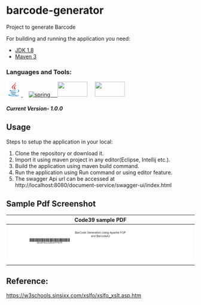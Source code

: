 # barcode-generator

Project to generate Barcode

For building and running the application you need:

- [JDK 1.8](http://www.oracle.com/technetwork/java/javase/downloads/jdk8-downloads-2133151.html)
- [Maven 3](https://maven.apache.org)

<h3 align="left">Languages and Tools:</h3>
<p align="left">    
   <a href="https://www.java.com" target="_blank" rel="noreferrer"> <img src="https://raw.githubusercontent.com/devicons/devicon/master/icons/java/java-original.svg" alt="java" width="40" height="40"/> </a> &nbsp;&nbsp;&nbsp;
   <a href="https://spring.io/" target="_blank" rel="noreferrer"> 
   <img src="https://www.vectorlogo.zone/logos/springio/springio-icon.svg" alt="spring" width="40" height="40"/> &nbsp;&nbsp;&nbsp;
   </a> 
    <a href="http://barcode4j.sourceforge.net/" target="_blank" rel="noreferrer" ><img src="http://barcode4j.sourceforge.net/resources/images/barcode4j-logo.gif" width="80" height="40"/></a>&nbsp;&nbsp;&nbsp;&nbsp;
    <a href="https://xmlgraphics.apache.org/fop/1.1/graphics.html" target="_blank" rel="noreferrer" ><img src="https://xmlgraphics.apache.org/images/apache-fop-logo.jpg" width="80" height="40"/></a>&nbsp;&nbsp;&nbsp;&nbsp;

  
</p>

##### Current Version- 1.0.0

## Usage

Steps to setup the application in your local:

1) Clone the repository or download it.
2) Import it using maven project in any editor(Eclipse, Intellij etc.).
3) Build the application using maven build command.
4) Run the application using Run command or using editor feature.
5) The swagger Api url can be accessed at http://localhost:8080/document-service/swagger-ui/index.html


## Sample Pdf Screenshot
|Code39 sample PDF|
:----------:|
|![Sample PDF](/Code39_Barcode_Example_Image.png)|


## Reference:
   https://w3schools.sinsixx.com/xslfo/xslfo_xslt.asp.htm
